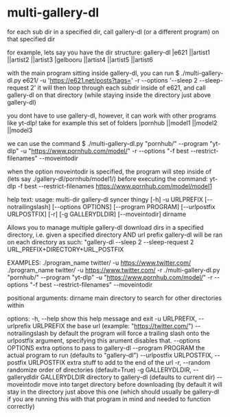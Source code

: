 # multi-gallery-dl
for each sub dir in a specified dir, call gallery-dl (or a different program) on that specified dir


for example, lets say you have the dir structure:
gallery-dl
|e621
||artist1
||artist2
||artist3
|gelbooru
||artist4
||artist5
||artist6

with the main program sitting inside gallery-dl, you can run
  $ ./multi-gallery-dl.py e621/ -u 'https://e621.net/posts?tags=' -r --options '--sleep 2 --sleep-request 2'
it will then loop through each subdir inside of e621, and call gallery-dl on that directory (while staying inside the directory just above gallery-dl)

you dont have to use gallery-dl, however, it can work with other programs like yt-dlp!
take for example this set of folders
|pornhub
||model1
||model2
||model3

we can use the command
  $ ./multi-gallery-dl.py "pornhub/" --program "yt-dlp" -u "https://www.pornhub.com/model/" -r --options "-f best --restrict-filenames" --moveintodir

when the option moveintodir is specified, the program will step inside of (lets say ./gallery-dl/pornhub/model1/) before executing the command: yt-dlp -f best --restrict-filenames https://www.pornhub.com/model/model1


help text:
usage: multi-dir gallery-dl syncer thingy [-h] -u URLPREFIX
                                          [--notrailingslash]
                                          [--options OPTIONS]
                                          [--program PROGRAM]
                                          [--urlpostfix URLPOSTFIX] [-r]
                                          [-g GALLERYDLDIR] [--moveintodir]
                                          dirname

  Allows you to manage multiple gallery-dl download dirs in a specified directory, i.e.
  given a specified directory AND url prefix
  gallery-dl will be ran on each directory as such: "gallery-dl --sleep 2 --sleep-request 2 URL_PREFIX+DIRECTORY+URL_POSTFIX
  
  EXAMPLES:
   ./program_name twitter/ -u https://www.twitter.com/
   ./program_name twitter/ -u https://www.twitter.com/ -r
   ./multi-gallery-dl.py "pornhub/" --program "yt-dlp" -u "https://www.pornhub.com/model/" -r --options "-f best --restrict-filenames" --moveintodir

positional arguments:
  dirname               main directory to search for other directories within

options:
  -h, --help            show this help message and exit
  -u URLPREFIX, --urlprefix URLPREFIX
                        the base url (example: "https://twitter.com/")
  --notrailingslash     by default the program will force a trailing slash onto the urlpostfix argument, specifying this arument disables that.
  --options OPTIONS     extra options to pass to gallery-dl
  --program PROGRAM     the actual program to run (defaults to "gallery-dl")
  --urlpostfix URLPOSTFIX, --postfix URLPOSTFIX
                        extra stuff to add to the end of the url
  -r, --random          randomize order of directories (default=True)
  -g GALLERYDLDIR, --gallerydldir GALLERYDLDIR
                        directory to gallery-dl (defaults to current dir)
  --moveintodir         move into target directory before downloading (by default it will stay in the directory just above this one (which should usually be gallery-dl if you are running this with that program in mind and needed to function correctly)
